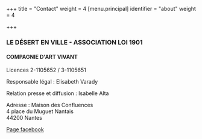 +++
title = "Contact"
weight = 4
[menu.principal]
identifier = "about"
weight = 4

+++
### LE DÉSERT EN VILLE - ASSOCIATION LOI 1901

#### COMPAGNIE D'ART VIVANT

Licences 2-1105652 / 3-1105651

Responsable légal : Elisabeth Varady

Relation presse et diffusion : Isabelle Alta

Adresse : Maison des Confluences   
4 place du Muguet Nantais  
44200 Nantes

[Page facebook](https://www.facebook.com/ledesertenville/)
